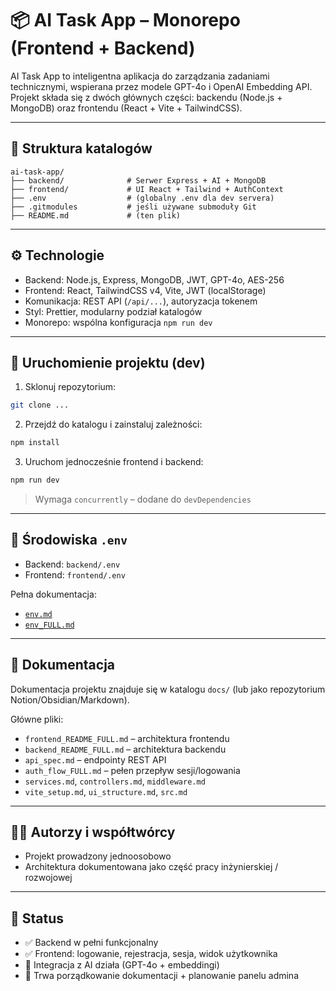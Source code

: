 # 📦 AI Task App – Monorepo (Frontend + Backend)

AI Task App to inteligentna aplikacja do zarządzania zadaniami technicznymi, wspierana przez modele GPT-4o i OpenAI Embedding API. Projekt składa się z dwóch głównych części: backendu (Node.js + MongoDB) oraz frontendu (React + Vite + TailwindCSS).

---

## 📁 Struktura katalogów

```
ai-task-app/
├── backend/              # Serwer Express + AI + MongoDB
├── frontend/             # UI React + Tailwind + AuthContext
├── .env                  # (globalny .env dla dev servera)
├── .gitmodules           # jeśli używane submoduły Git
├── README.md             # (ten plik)
```

---

## ⚙️ Technologie

- Backend: Node.js, Express, MongoDB, JWT, GPT-4o, AES-256
- Frontend: React, TailwindCSS v4, Vite, JWT (localStorage)
- Komunikacja: REST API (`/api/...`), autoryzacja tokenem
- Styl: Prettier, modularny podział katalogów
- Monorepo: wspólna konfiguracja `npm run dev`

---

## 🚀 Uruchomienie projektu (dev)

1. Sklonuj repozytorium:

```bash
git clone ...
```

2. Przejdź do katalogu i zainstaluj zależności:

```bash
npm install
```

3. Uruchom jednocześnie frontend i backend:

```bash
npm run dev
```

> Wymaga `concurrently` – dodane do `devDependencies`

---

## 🧪 Środowiska `.env`

- Backend: `backend/.env`
- Frontend: `frontend/.env`

Pełna dokumentacja:

- [`env.md`](./docs/backend/env.md)
- [`env_FULL.md`](./docs/frontend/env.md)

---

## 📄 Dokumentacja

Dokumentacja projektu znajduje się w katalogu `docs/` (lub jako repozytorium Notion/Obsidian/Markdown).

Główne pliki:

- `frontend_README_FULL.md` – architektura frontendu
- `backend_README_FULL.md` – architektura backendu
- `api_spec.md` – endpointy REST API
- `auth_flow_FULL.md` – pełen przepływ sesji/logowania
- `services.md`, `controllers.md`, `middleware.md`
- `vite_setup.md`, `ui_structure.md`, `src.md`

---

## 👨‍💻 Autorzy i współtwórcy

- Projekt prowadzony jednoosobowo
- Architektura dokumentowana jako część pracy inżynierskiej / rozwojowej

---

## 📌 Status

- ✅ Backend w pełni funkcjonalny
- ✅ Frontend: logowanie, rejestracja, sesja, widok użytkownika
- 🧠 Integracja z AI działa (GPT-4o + embeddingi)
- 🧱 Trwa porządkowanie dokumentacji + planowanie panelu admina
